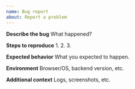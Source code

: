 ```yaml
---
name: Bug report
about: Report a problem
---
```


**Describe the bug**
What happened?

**Steps to reproduce**
1.
2.
3.

**Expected behavior**
What you expected to happen.

**Environment**
Browser/OS, backend version, etc.

**Additional context**
Logs, screenshots, etc.
